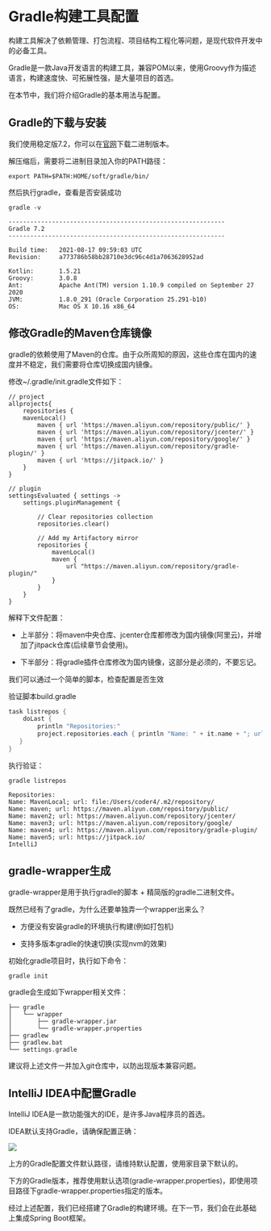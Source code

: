 # Gradle构建工具配置

构建工具解决了依赖管理、打包流程、项目结构工程化等问题，是现代软件开发中的必备工具。

Gradle是一款Java开发语言的构建工具，兼容POM以来，使用Groovy作为描述语言，构建速度快、可拓展性强，是大量项目的首选。

在本节中，我们将介绍Gradle的基本用法与配置。

## Gradle的下载与安装

我们使用稳定版7.2，你可以在[官网](https://gradle.org/releases/)下载二进制版本。

解压缩后，需要将二进制目录加入你的PATH路径：

```shell
export PATH=$PATH:HOME/soft/gradle/bin/
```

然后执行gradle，查看是否安装成功

```shell
gradle -v

------------------------------------------------------------
Gradle 7.2
------------------------------------------------------------

Build time:   2021-08-17 09:59:03 UTC
Revision:     a773786b58bb28710e3dc96c4d1a7063628952ad

Kotlin:       1.5.21
Groovy:       3.0.8
Ant:          Apache Ant(TM) version 1.10.9 compiled on September 27 2020
JVM:          1.8.0_291 (Oracle Corporation 25.291-b10)
OS:           Mac OS X 10.16 x86_64
```

## 修改Gradle的Maven仓库镜像

gradle的依赖使用了Maven的仓库。由于众所周知的原因，这些仓库在国内的速度并不稳定，我们需要将仓库切换成国内镜像。

修改~/.gradle/init.gradle文件如下：

```
// project
allprojects{
    repositories {
    mavenLocal()
        maven { url 'https://maven.aliyun.com/repository/public/' }
        maven { url 'https://maven.aliyun.com/repository/jcenter/' }
        maven { url 'https://maven.aliyun.com/repository/google/' }
        maven { url 'https://maven.aliyun.com/repository/gradle-plugin/' }
        maven { url 'https://jitpack.io/' }
    }
}

// plugin
settingsEvaluated { settings ->
    settings.pluginManagement {

        // Clear repositories collection
        repositories.clear()

        // Add my Artifactory mirror
        repositories {
            mavenLocal()
            maven {
                url "https://maven.aliyun.com/repository/gradle-plugin/"
            }
        }
    }
}
```

解释下文件配置：

- 上半部分：将maven中央仓库、jcenter仓库都修改为国内镜像(阿里云)，并增加了jitpack仓库(后续章节会使用)。

- 下半部分：将gradle插件仓库修改为国内镜像，这部分是必须的，不要忘记。

我们可以通过一个简单的脚本，检查配置是否生效

验证脚本build.gradle

```groovy
task listrepos {
    doLast {
        println "Repositories:"
        project.repositories.each { println "Name: " + it.name + "; url: " + it.url }
   }
}
```

执行验证：

```
gradle listrepos

Repositories:
Name: MavenLocal; url: file:/Users/coder4/.m2/repository/
Name: maven; url: https://maven.aliyun.com/repository/public/
Name: maven2; url: https://maven.aliyun.com/repository/jcenter/
Name: maven3; url: https://maven.aliyun.com/repository/google/
Name: maven4; url: https://maven.aliyun.com/repository/gradle-plugin/
Name: maven5; url: https://jitpack.io/
IntelliJ
```

## gradle-wrapper生成

gradle-wrapper是用于执行gradle的脚本 + 精简版的gradle二进制文件。

既然已经有了gradle，为什么还要单独弄一个wrapper出来么？

- 方便没有安装gradle的环境执行构建(例如打包机)

- 支持多版本gradle的快速切换(实现nvm的效果)

初始化gradle项目时，执行如下命令：

```shell
gradle init
```

gradle会生成如下wrapper相关文件：

```shell
├── gradle
│   └── wrapper
│       ├── gradle-wrapper.jar
│       └── gradle-wrapper.properties
├── gradlew
├── gradlew.bat
└── settings.gradle
```

建议将上述文件一并加入git仓库中，以防出现版本兼容问题。

## IntelliJ IDEA中配置Gradle

IntelliJ IDEA是一款功能强大的IDE，是许多Java程序员的首选。

IDEA默认支持Gradle，请确保配置正确：

![  ](https://image.xiaoxiaofeng.site/blog/2023/05/18/xxf-20230518102437.png?xxfjava)

上方的Gradle配置文件默认路径，请维持默认配置，使用家目录下默认的。

下方的Gradle版本，推荐使用默认选项(gradle-wrapper.properties)，即使用项目路径下gradle-wrapper.properties指定的版本。

经过上述配置，我们已经搭建了Gradle的构建环境。在下一节，我们会在此基础上集成Spring Boot框架。
